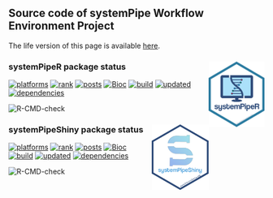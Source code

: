 ## Source code of systemPipe Workflow Environment Project  

The life version of this page is available [here](https://systempipe.org/).

### systemPipeR package status <img src="https://raw.githubusercontent.com/systemPipeR/systemPipeR.github.io/main/static/images/systemPipeR.png" align="right" height="129" />

[![platforms](http://www.bioconductor.org/shields/availability/3.12/systemPipeR.svg)](http://www.bioconductor.org/packages/devel/bioc/html/systemPipeR.html#archives)
[![rank](http://www.bioconductor.org/shields/downloads/devel/systemPipeR.svg)](http://bioconductor.org/packages/stats/bioc/systemPipeR/)
[![posts](http://www.bioconductor.org/shields/posts/systemPipeR.svg)](https://support.bioconductor.org/t/systempiper/)
[![Bioc](http://www.bioconductor.org/shields/years-in-bioc/systemPipeR.svg)](http://www.bioconductor.org/packages/devel/bioc/html/systemPipeR.html#since)
[![build](http://www.bioconductor.org/shields/build/devel/bioc/systemPipeR.svg)](http://bioconductor.org/checkResults/devel/bioc-LATEST/systemPipeR/)
[![updated](http://www.bioconductor.org/shields/lastcommit/devel/bioc/systemPipeR.svg)](http://bioconductor.org/checkResults/devel/bioc-LATEST/systemPipeR/)
[![dependencies](http://www.bioconductor.org/shields/dependencies/devel/systemPipeR.svg)](http://www.bioconductor.org/packages/devel/bioc/html/systemPipeR.html#since)

![R-CMD-check](https://github.com/tgirke/systemPipeR/workflows/R-CMD-check/badge.svg)



### systemPipeShiny package status <img src="https://raw.githubusercontent.com/systemPipeR/systemPipeR.github.io/main/static/images/systemPipeShiny.png" align="right" height="129" />

[![platforms](http://www.bioconductor.org/shields/availability/3.12/systemPipeShiny.svg)](http://www.bioconductor.org/packages/devel/bioc/html/systemPipeShiny.html#archives)
[![rank](http://www.bioconductor.org/shields/downloads/devel/systemPipeShiny.svg)](http://bioconductor.org/packages/stats/bioc/systemPipeShiny/)
[![posts](http://www.bioconductor.org/shields/posts/systemPipeShiny.svg)](https://support.bioconductor.org/t/systemPipeShiny/)
[![Bioc](http://www.bioconductor.org/shields/years-in-bioc/systemPipeShiny.svg)](http://www.bioconductor.org/packages/devel/bioc/html/systemPipeShiny.html#since)
[![build](http://www.bioconductor.org/shields/build/devel/bioc/systemPipeShiny.svg)](http://bioconductor.org/checkResults/devel/bioc-LATEST/systemPipeShiny/)
[![updated](http://www.bioconductor.org/shields/lastcommit/devel/bioc/systemPipeShiny.svg)](http://bioconductor.org/checkResults/devel/bioc-LATEST/systemPipeShiny/)
[![dependencies](http://www.bioconductor.org/shields/dependencies/devel/systemPipeShiny.svg)](http://www.bioconductor.org/packages/devel/bioc/html/systemPipeShiny.html#since)

<!-- badges: start -->
![R-CMD-check](https://github.com/systemPipeR/systemPipeShiny/workflows/R-CMD-check/badge.svg)
<!-- badges: end -->
